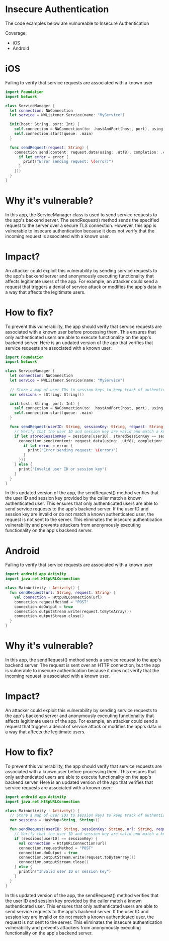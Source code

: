 # Insecure Authentication

The code examples below are vulnureable to Insecure Authentication

Coverage:

- iOS
- Android

# iOS

Failing to verify that service requests are associated with a known user

```swift
import Foundation
import Network

class ServiceManager {
  let connection: NWConnection
  let service = NWListener.Service(name: "MyService")

  init(host: String, port: Int) {
    self.connection = NWConnection(to: .hostAndPort(host, port), using: .tls)
    self.connection.start(queue: .main)
  }

  func sendRequest(request: String) {
    connection.send(content: request.data(using: .utf8), completion: .contentProcessed({ error in
      if let error = error {
        print("Error sending request: \(error)")
      }
    }))
  }
}
```

# Why it's vulnerable?
In this app, the ServiceManager class is used to send service requests to the app's backend server. The sendRequest() method sends the specified request to the server over a secure TLS connection. However, this app is vulnerable to insecure authentication because it does not verify that the incoming request is associated with a known user.

# Impact?
An attacker could exploit this vulnerability by sending service requests to the app's backend server and anonymously executing functionality that affects legitimate users of the app. For example, an attacker could send a request that triggers a denial of service attack or modifies the app's data in a way that affects the legitimate users.

# How to fix?
To prevent this vulnerability, the app should verify that service requests are associated with a known user before processing them. This ensures that only authenticated users are able to execute functionality on the app's backend server. Here is an updated version of the app that verifies that service requests are associated with a known user:

```swift
import Foundation
import Network

class ServiceManager {
  let connection: NWConnection
  let service = NWListener.Service(name: "MyService")
  
  // Store a map of user IDs to session keys to keep track of authenticated users.
  var sessions = [String: String]()

  init(host: String, port: Int) {
    self.connection = NWConnection(to: .hostAndPort(host, port), using: .tls)
    self.connection.start(queue: .main)
  }

  func sendRequest(userID: String, sessionKey: String, request: String) {
    // Verify that the user ID and session key are valid and match a known authenticated user.
    if let storedSessionKey = sessions[userID], storedSessionKey == sessionKey {
      connection.send(content: request.data(using: .utf8), completion: .contentProcessed({ error in
        if let error = error {
          print("Error sending request: \(error)")
        }
      }))
    } else {
      print("Invalid user ID or session key")
    }
  }
}
```

In this updated version of the app, the sendRequest() method verifies that the user ID and session key provided by the caller match a known authenticated user. This ensures that only authenticated users are able to send service requests to the app's backend server. If the user ID and session key are invalid or do not match a known authenticated user, the request is not sent to the server. This eliminates the insecure authentication vulnerability and prevents attackers from anonymously executing functionality on the app's backend server.

# Android

Failing to verify that service requests are associated with a known user

```kotlin
import android.app.Activity
import java.net.HttpURLConnection

class MainActivity : Activity() {
  fun sendRequest(url: String, request: String) {
    val connection = HttpURLConnection(url)
    connection.requestMethod = "POST"
    connection.doOutput = true
    connection.outputStream.write(request.toByteArray())
    connection.outputStream.close()
  }
}
```

# Why it's vulnerable?
In this app, the sendRequest() method sends a service request to the app's backend server. The request is sent over an HTTP connection, but the app is vulnerable to insecure authentication because it does not verify that the incoming request is associated with a known user.

# Impact?
An attacker could exploit this vulnerability by sending service requests to the app's backend server and anonymously executing functionality that affects legitimate users of the app. For example, an attacker could send a request that triggers a denial of service attack or modifies the app's data in a way that affects the legitimate users.

# How to fix?
To prevent this vulnerability, the app should verify that service requests are associated with a known user before processing them. This ensures that only authenticated users are able to execute functionality on the app's backend server. Here is an updated version of the app that verifies that service requests are associated with a known user:

```kotlin
import android.app.Activity
import java.net.HttpURLConnection

class MainActivity : Activity() {
  // Store a map of user IDs to session keys to keep track of authenticated users.
  var sessions = HashMap<String, String>()

  fun sendRequest(userID: String, sessionKey: String, url: String, request: String) {
    // Verify that the user ID and session key are valid and match a known authenticated user.
    if (sessions[userID] == sessionKey) {
      val connection = HttpURLConnection(url)
      connection.requestMethod = "POST"
      connection.doOutput = true
      connection.outputStream.write(request.toByteArray())
      connection.outputStream.close()
    } else {
      println("Invalid user ID or session key")
    }
  }
}
```

In this updated version of the app, the sendRequest() method verifies that the user ID and session key provided by the caller match a known authenticated user. This ensures that only authenticated users are able to send service requests to the app's backend server. If the user ID and session key are invalid or do not match a known authenticated user, the request is not sent to the server. This eliminates the insecure authentication vulnerability and prevents attackers from anonymously executing functionality on the app's backend server.
